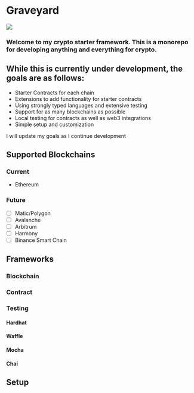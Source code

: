 # Graveyard
<img src="https://img.shields.io/badge/status-development-yellow" />

### Welcome to my crypto starter framework. This is a monorepo for developing anything and everything for crypto.  
## While this is currently under development, the goals are as follows:
- Starter Contracts for each chain
- Extensions to add functionality for starter contracts
- Using strongly typed languages and extensive testing
- Support for as many blockchains as possible
- Local testing for contracts as well as web3 integrations
- Simple setup and customization

I will update my goals as I continue development

## Supported Blockchains
### Current
- Ethereum

### Future
- [ ] Matic/Polygon
- [ ] Avalanche
- [ ] Arbitrum
- [ ] Harmony
- [ ] Binance Smart Chain

## Frameworks
### Blockchain
### Contract
### Testing
#### Hardhat
#### Waffle
#### Mocha
#### Chai

## Setup
